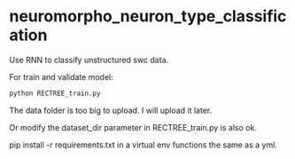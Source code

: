 # neuromorpho_neuron_type_classification

Use RNN to classify unstructured swc data.

For train and validate model:
```sh
python RECTREE_train.py
```

The data folder is too big to upload. I will upload it later. 

Or modify the dataset_dir parameter in RECTREE_train.py is also ok.

pip install -r requirements.txt in a virtual env functions the same as a yml.

